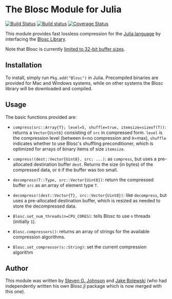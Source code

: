 # The Blosc Module for Julia
[![Build Status](https://travis-ci.org/stevengj/Blosc.jl.png)](https://travis-ci.org/stevengj/Blosc.jl) [![Build status](https://ci.appveyor.com/api/projects/status/xecc7ef70usxy4d5?svg=true)](https://ci.appveyor.com/project/StevenGJohnson/blosc-jl) [![Coverage Status](https://coveralls.io/repos/stevengj/Blosc.jl/badge.png)](https://coveralls.io/r/stevengj/Blosc.jl)

This module provides fast lossless compression for the [Julia
language](http://julialang.org/) by interfacing the [Blosc
Library](http://www.blosc.org/).

Note that Blosc is currently [limited to 32-bit buffer sizes](https://github.com/Blosc/c-blosc/issues/67).

## Installation

To install, simply run `Pkg.add("Blosc")` in Julia.  Precompiled
binaries are provided for Mac and Windows systems, while on other
systems the Blosc library will be downloaded and compiled.

## Usage

The basic functions provided are:

* `compress(src::Array{T}; level=5, shuffle=true, itemsize=sizeof(T))`: returns a `Vector{Uint8}` consisting of `src` in compressed form.  `level` is the compression level (between `0`=no compression and `9`=max), `shuffle` indicates whether to use Blosc's shuffling preconditioner, which is optimized for arrays of binary items of size `itemsize`.

* `compress!(dest::Vector{Uint8}, src; ...)`: as `compress`, but uses a pre-allocated destination buffer `dest`.  Returns the size (in bytes) of the compressed data, or `0` if the buffer was too small.

* `decompress(T::Type, src::Vector{Uint8})`: return the compressed buffer `src` as an array of element type `T`.

* `decompress!(dest::Vector{T}, src::Vector{Uint8})`: like `decompress`, but uses a pre-allocated destination buffer, which is resized as needed to store the decompressed data.

* `Blosc.set_num_threads(n=CPU_CORES)`: tells Blosc to use `n` threads (initially `1`).

* `Blosc.compressors()`: returns an array of strings for the available compression algorithms.

* `Blosc.set_compressor(s::String)`: set the current compression algorithm

## Author

This module was written by [Steven
G. Johnson](http://math.mit.edu/~stevenj/) and [Jake
Bolewski](https://github.com/jakebolewski/) (who had independently
written his own Blosc.jl package which is now merged with this one).
